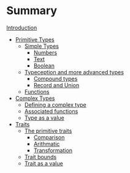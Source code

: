 # Summary

[Introduction](./introduction.md)

- [Primitive Types]()
  - [Simple Types]()
    - [Numbers]()
    - [Text]()
    - [Boolean]()
  - [Typeception and more advanced types]()
    - [Compound types]()
    - [Record and Union]()
  - [Functions]()
- [Complex Types]()
  - [Defining a complex type]()
  - [Associated functions]()
  - [Type as a value]()
- [Traits]()
  - [The primitive traits]()
    - [Comparison]()
    - [Arithmatic]()
    - [Transformation]()
  - [Trait bounds]()
  - [Trait as a value]()
